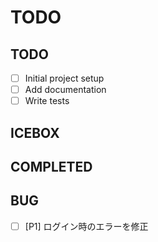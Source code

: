 # TODO

## TODO

- [ ] Initial project setup
- [ ] Add documentation
- [ ] Write tests

## ICEBOX

## COMPLETED

## BUG

- [ ] [P1] ログイン時のエラーを修正
